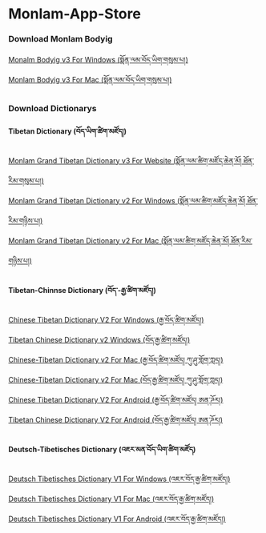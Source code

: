 # Monlam-App-Store
<h3>Download Monlam Bodyig</h3>
 <a href="https://github.com/MonlamTech/Monlam-App-Store/releases/download/v3/monlam-bodyig3.zip">Monalm Bodyig v3 For Windows (སྨོན་ལམ་བོད་ཡིག་གསུམ་པ།)</a>
 <br>
 <a href="https://github.com/MonlamTech/Monalm-bodyig-windows/releases/download/v3.1/monlam-bodyig-mac-os.zip">Monlam Bodyig v3 For Mac (སྨོན་ལམ་བོད་ཡིག་གསུམ་པ།)</a>
<h3>Download Dictionarys</h3>
<h4>Tibetan Dictionary (བོད་ཡིག་ཚིག་མཛོད།)</h4>
<a href="https://monlamdictionary.com">Monlam Grand Tibetan Dictionary v3 For Website (སྨོན་ལམ་ཚིག་མཛོད་ཆེན་མོ། ཐོན་རིམ་གསུམ་པ།)</a>
<br>
 <a href="https://github.com/MonlamTech/Monlam-App-Store/releases/download/v2/Monlam_Grand_Tibetan_Dictionary_2018.zip">Monlam Grand Tibetan Dictionary v2 For Windows (སྨོན་ལམ་ཚིག་མཛོད་ཆེན་མོ། ཐོན་རིམ་གཉིས་པ།)</a>
<br>
 <a href="https://github.com/MonlamTech/Monlam-App-Store/releases/download/V2.1/Monlam-Grand-Tibetan-Dictionary-for-mac-OS-X.zip">Monlam Grand Tibetan Dictionary v2 For Mac (སྨོན་ལམ་ཚིག་མཛོད་ཆེན་མོ། ཐོན་རིམ་གཉིས་པ།)</a>
 <h4>Tibetan-Chinnse Dictionary (བོད་-རྒྱ་ཚིག་མཛོད།)</h4>
 <a href="https://github.com/MonlamTech/Monlam-App-Store/releases/download/v2.1/Chinese-Tibetan-Dictionary-V2-for-Windows.zip">Chinese Tibetan Dictionary V2 For Windows (རྒྱ་བོད་ཚིག་མཛོད།)</a>
<br>
 <a href="https://github.com/MonlamTech/Monlam-App-Store/releases/download/v2.2/Tibetan_Chinese_Dictionary_Win.zip">Tibetan Chinese Dictionary v2 Windows (བོད་རྒྱ་ཚིག་མཛོད།)</a>
<br>
 <a href="https://github.com/MonlamTech/Monlam-App-Store/releases/download/v2.1.1/Chinese-Tibetan-Dictionary-v2-For-Mac-OS-X.zip">Chinese-Tibetan Dictionary v2 For Mac (རྒྱ་བོད་ཚིག་མཛོད། ཀུ་ཤུ་གློག་ཀླད།)</a>
 <br>
 <a href="https://github.com/MonlamTech/Monlam-App-Store/releases/download/v2.1.2/Tibetan_Chinese_Dictionary_Mac_OS_X.zip">Chinese-Tibetan Dictionary v2 For Mac (བོད་རྒྱ་ཚིག་མཛོད། ཀུ་ཤུ་གློག་ཀླད།)</a>


<br>
 <a href="https://github.com/MonlamTech/Monlam-App-Store/releases/download/v2.1.3/Chinese-Tibetan-Dictionary-v2-For-Android.zip">Chinese Tibetan Dictionary V2 For Android (རྒྱ་བོད་ཚིག་མཛོད། ཨན་ཌོར།)</a>
 <br>
 <a href="https://github.com/MonlamTech/Monlam-App-Store/releases/download/v2.1.4/Tibetan_Chinese_Dictionary_com.monlam.apk.zip">Tibetan Chinese Dictionary V2 For Android (བོད་རྒྱ་ཚིག་མཛོད། ཨན་ཌོར།)</a>


<h4>Deutsch-Tibetisches Dictionary (འཇར་མན་བོད་ཡིག་ཚིག་མཛོད)</h4>
<a href="https://github.com/MonlamTech/Monlam-App-Store/releases/download/v1.1.0/Deutsch-Tibetisches_Worterbuch_Installer_Windows.zip">Deutsch Tibetisches Dictionary V1 For Windows (འཇར་བོད་རྒྱ་ཚིག་མཛོད།)</a>
 <br>
<a href="https://github.com/MonlamTech/Monlam-App-Store/releases/download/v1.1.1/Deutsch-Tibetisches_Worterbuch_dictionary_Mac.zip">Deutsch Tibetisches Dictionary V1 For Mac (འཇར་བོད་རྒྱ་ཚིག་མཛོད།)</a>
 <br>
<a href="https://github.com/MonlamTech/Monlam-App-Store/releases/download/v1.1.3/Deutsch-Tibetisches.Worterbuch.1.2.apk.zip">Deutsch Tibetisches Dictionary V1 For Android (འཇར་བོད་རྒྱ་ཚིག་མཛོད།)</a>


 

